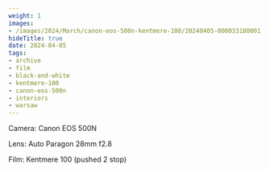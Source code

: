 ```yaml
---
weight: 1
images:
- /images/2024/March/canon-eos-500n-kentmere-100/20240405-000033180001.jpg
hideTitle: true
date: 2024-04-05
tags:
- archive
- film
- black-and-white
- kentmere-100
- canon-eos-500n
- interiors
- warsaw
---
```


Camera: Canon EOS 500N

Lens: Auto Paragon 28mm f2.8

Film: Kentmere 100 (pushed 2 stop)
